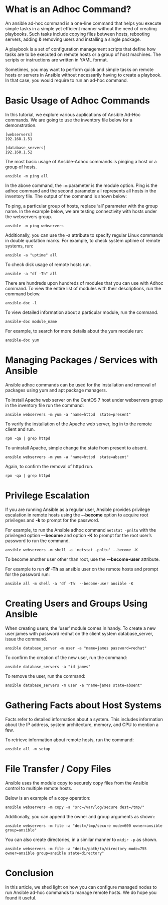 # What is an Adhoc Command?
An ansible ad-hoc command is a one-line command that helps you execute simple tasks in a simple yet efficient manner without the need of creating playbooks. Such tasks include copying files between hosts, rebooting servers, adding & removing users and installing a single package.

A playbook is a set of configuration management scripts that define how tasks are to be executed on remote hosts or a group of host machines. The scripts or instructions are written in YAML format.

Sometimes, you may want to perform quick and simple tasks on remote hosts or servers in Ansible without necessarily having to create a playbook. In that case, you would require to run an ad-hoc command.

# Basic Usage of Adhoc Commands
In this tutorial, we explore various applications of Ansible Ad-Hoc commands. We are going to use the inventory file below for a demonstration.
```
[webservers]
192.168.1.51

[database_servers]
192.168.1.52
```
The most basic usage of Ansible-Adhoc commands is pinging a host or a group of hosts.
```
ansible -m ping all
```
In the above command, the ```-m``` parameter is the module option. Ping is the adhoc command and the second parameter all represents all hosts in the inventory file. The output of the command is shown below:

To ping, a particular group of hosts, replace ‘all’ parameter with the group name. In the example below, we are testing connectivity with hosts under the webservers group.
```
ansible -m ping webservers
```
Additionally, you can use the -a attribute to specify regular Linux commands in double quotation marks. For example, to check system uptime of remote systems, run:
```
ansible -a "uptime" all
```
To check disk usage of remote hosts run.
```
ansible -a "df -Th" all
```
There are hundreds upon hundreds of modules that you can use with Adhoc command. To view the entire list of modules with their descriptions, run the command below.
```
ansible-doc -l
```
To view detailed information about a particular module, run the command.
```
ansible-doc module_name
```
For example, to search for more details about the yum module run:
```
ansible-doc yum
```
# Managing Packages / Services with Ansible
Ansible adhoc commands can be used for the installation and removal of packages using yum and apt package managers.

To install Apache web server on the CentOS 7 host under webservers group in the inventory file run the command:
```
ansible webservers -m yum -a "name=httpd  state=present"
```
To verify the installation of the Apache web server, log in to the remote client and run.
```
rpm -qa | grep httpd
```
To uninstall Apache, simple change the state from present to absent.
```
ansible webservers -m yum -a "name=httpd  state=absent"
```
Again, to confirm the removal of httpd run.
```
rpm -qa | grep httpd
```

# Privilege Escalation
If you are running Ansible as a regular user, Ansible provides privilege escalation in remote hosts using the **--become** option to acquire root privileges and **-k** to prompt for the password.

For example, to run the Ansible adhoc command ```netstat -pnltu``` with the privileged option **–-become** and option **-K** to prompt for the root user’s password to run the command.
```
ansible webservers -m shell -a 'netstat -pnltu' --become -K
```
To become another user other than root, use the **--become-user** attribute.

For example to run **df -Th** as ansible user on the remote hosts and prompt for the password run:
```
ansible all -m shell -a 'df -Th' --become-user ansible -K
```

# Creating Users and Groups Using Ansible
When creating users, the ‘user‘ module comes in handy. To create a new user james with password redhat on the client system database_server, issue the command.
```
ansible database_server -m user -a "name=james password=redhat"
```
To confirm the creation of the new user, run the command:
```
ansible database_servers -a "id james"
```
To remove the user, run the command:
```
ansible database_servers -m user -a "name=james state=absent"
```
# Gathering Facts about Host Systems
Facts refer to detailed information about a system. This includes information about the IP address, system architecture, memory, and CPU to mention a few.

To retrieve information about remote hosts, run the command:
```
ansible all -m setup
```
# File Transfer / Copy Files
Ansible uses the module copy to securely copy files from the Ansible control to multiple remote hosts.

Below is an example of a copy operation:
```
ansible webservers -m copy -a "src=/var/log/secure dest=/tmp/"
```
Additionally, you can append the owner and group arguments as shown:
```
ansible webservers -m file -a "dest=/tmp/secure mode=600 owner=ansible group=ansible"
```
You can also create directories, in a similar manner to ```mkdir -p``` as shown.
```
ansible webservers -m file -a "dest=/path/to/directory mode=755 owner=ansible group=ansible state=directory"
```
# Conclusion
In this article, we shed light on how you can configure managed nodes to run Ansible ad-hoc commands to manage remote hosts. We do hope you found it useful.

